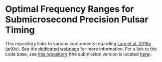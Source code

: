 # Optimal Frequency Ranges for Submicrosecond Precision Pulsar Timing

This repository links to various components regarding [Lam et al. 2018a][1] ([arXiv][2]). See the [dedicated webpage][3] for more information. For a link to the code base, see [this repository][4] (the submission version is located [here][5]).



[1]: http://iopscience.iop.org/article/10.3847/1538-4357/aac48d/meta
[2]: https://arxiv.org/abs/1710.02272
[3]: docs/index.html
[4]: https://github.com/mtlam/FrequencyOptimizer
[5]: https://github.com/mtlam/FrequencyOptimizer/blob/master/submission_version.tar.gz

